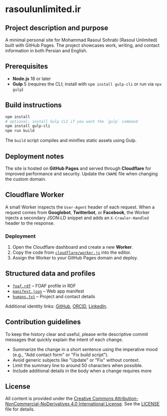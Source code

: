 # rasoulunlimited.ir

## Project description and purpose

A minimal personal site for Mohammad Rasoul Sohrabi (Rasoul Unlimited) built with GitHub Pages. The project showcases work, writing, and contact information in both Persian and English.

## Prerequisites

- **Node.js** 18 or later
- **Gulp** 5 (requires the CLI; install with `npm install gulp-cli` or run via `npx gulp`)

## Build instructions

```bash
npm install
# optional: install Gulp CLI if you want the `gulp` command
npm install gulp-cli
npm run build
```

The `build` script compiles and minifies static assets using Gulp.

## Deployment notes

The site is hosted on **GitHub Pages** and served through **Cloudflare** for improved performance and security. Update the `CNAME` file when changing the custom domain.

## Cloudflare Worker

A small Worker inspects the `User-Agent` header of each request. When a request
comes from **Googlebot**, **Twitterbot**, or **Facebook**, the Worker injects a
secondary JSON‑LD snippet and adds an `X-Crawler-Handled` header to the response.

### Deployment

1. Open the Cloudflare dashboard and create a new **Worker**.
2. Copy the code from [`cloudflare/worker.js`](cloudflare/worker.js) into the editor.
3. Assign the Worker to your GitHub Pages domain and deploy.

## Structured data and profiles

- [`foaf.rdf`](foaf.rdf) – FOAF profile in RDF
- [`manifest.json`](manifest.json) – Web app manifest
- [`humans.txt`](humans.txt) – Project and contact details

Additional identity links: [GitHub](https://github.com/RasoulUnlimited), [ORCID](https://orcid.org/0009-0004-7177-2080), [LinkedIn](https://www.linkedin.com/in/rasoulunlimited).

## Contribution guidelines

To keep the history clear and useful, please write descriptive commit messages that quickly explain the intent of each change.

- Summarize the change in a short sentence using the imperative mood (e.g., "Add contact form" or "Fix build script").
- Avoid generic subjects like "Update" or "Fix" without context.
- Limit the summary line to around 50 characters when possible.
- Include additional details in the body when a change requires more

## License

All content is provided under the [Creative Commons Attribution-NonCommercial-NoDerivatives 4.0 International License](https://creativecommons.org/licenses/by-nc-nd/4.0/). See the [LICENSE](LICENSE) file for details.
